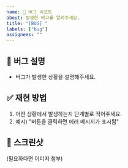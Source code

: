 ```yaml
---
name: 🐛 버그 리포트
about: 발생한 버그를 알려주세요.
title: "[BUG] "
labels: ["bug"]
assignees: ""
---
```


## 🐛 버그 설명
- 버그가 발생한 상황을 설명해주세요.

## ✅ 재현 방법
1. 어떤 상황에서 발생하는지 단계별로 적어주세요.
2. 예시) "버튼을 클릭하면 에러 메시지가 표시됨"

## 📸 스크린샷
(필요하다면 이미지 첨부)
